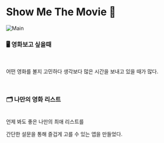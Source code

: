 # Show Me The Movie 🎥

![Main](https://user-images.githubusercontent.com/79234473/152980856-4c2b74d1-0c0a-416b-983f-a4c76944d3a2.png)

### 🖥 영화보고 싶을때

<br/>

어떤 영화를 볼지 고민하다 생각보다 많은 시간을 보내고 있을 때가 많다.

<br/>

### 🗂 나만의 영화 리스트

<br/>
언제 봐도 좋은 나만의 최애 리스트를

<br/>

간단한 설문을 통해 즐겁게 고를 수 있는 앱을 만들었다.
